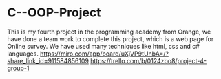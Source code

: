 # C--OOP-Project
 This is my fourth  project in the programming academy from Orange, we have done a team work to complete this project, which is a web page for Online survey. We have used many techniques like html, css and c# languages.
https://miro.com/app/board/uXjVP9tUnbA=/?share_link_id=911584856109
https://trello.com/b/0124zbo8/project-4-group-1
